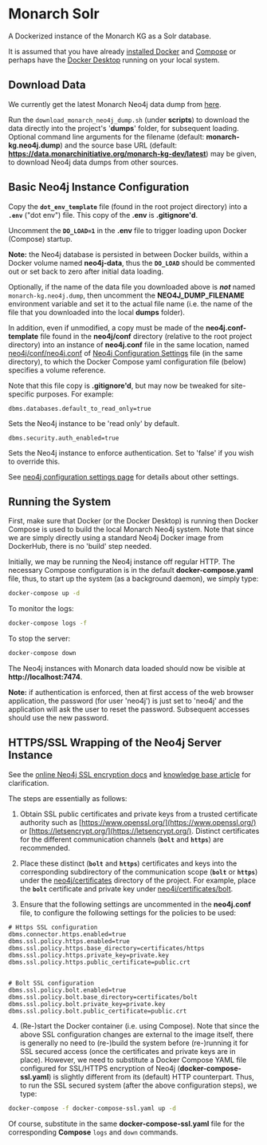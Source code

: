 # Monarch Solr 

A Dockerized instance of the Monarch KG as a Solr database.

It is assumed that you have already [installed Docker](https://docs.docker.com/get-docker/) and [Compose](https://docker-docs.netlify.app/compose/install/) or perhaps have the [Docker Desktop](https://docs.docker.com/compose/install/) running on your local system.

## Download Data

We currently get the latest Monarch Neo4j data dump from 
[here](https://data.monarchinitiative.org/monarch-kg-dev/latest/monarch-kg.neo4j.dump). 

Run the `download_monarch_neo4j_dump.sh` (under **scripts**) to download the data directly into the project's '**dumps**' folder, for subsequent loading. Optional command line arguments for the filename (default: **monarch-kg.neo4j.dump**) and the source base URL (default: **https://data.monarchinitiative.org/monarch-kg-dev/latest**) may be given, to download Neo4j data dumps from other sources.

## Basic Neo4j Instance Configuration

Copy the **`dot_env_template`** file (found in the root project directory) into a **`.env`** ("dot env") file. This copy of the **.env** is **.gitignore'd**.

Uncomment the **`DO_LOAD=1`** in the **.env** file to trigger loading upon Docker (Compose) startup.  

**Note:** the Neo4j database is persisted in between Docker builds, within a Docker volume named **neo4j-data**, thus the **`DO_LOAD`** should be commented out or set back to zero after initial data loading. 

Optionally, if the name of the data file you downloaded above is _**not**_ named `monarch-kg.neo4j.dump`, then uncomment the **NEO4J_DUMP_FILENAME** environment variable and set it to the actual file name (i.e. the name of the file that you downloaded into the local **dumps** folder).

In addition, even if unmodified, a copy must be made of the **neo4j.conf-template** file found in the **neo4j/conf** directory (relative to the root project directory) into an instance of **neo4j.conf** file in the same location, named [neo4j/conf/neo4j.conf](neo4j/conf/neo4j.conf) of [Neo4j Configuration Settings](https://neo4j.com/docs/operations-manual/current/reference/configuration-settings) file (in the same directory), to which the Docker Compose yaml configuration file (below) specifies a volume reference. 

Note that this file copy is **.gitignore'd**, but may now be tweaked for site-specific purposes. For example:

```properties
dbms.databases.default_to_read_only=true
```

Sets the Neo4j instance to be 'read only' by default.

```properties
dbms.security.auth_enabled=true
```

Sets the Neo4j instance to enforce authentication. Set to 'false' if you wish to override this.

See [neo4j configuration settings page](https://neo4j.com/docs/operations-manual/4.4/reference/configuration-settings/) for details about other settings.

## Running the System

First, make sure that Docker (or the Docker Desktop) is running then Docker Compose is used to build the local Monarch Neo4j system. Note that since we are simply directly using a standard Neo4j Docker image from DockerHub, there is no 'build' step needed.

Initially, we may be running the Neo4j instance off regular HTTP. The necessary Compose configuration is in the default **docker-compose.yaml** file, thus, to start up the system (as a background daemon), we simply type:

```bash
docker-compose up -d
```

To monitor the logs:

```bash
docker-compose logs -f
```

To stop the server:

```bash
docker-compose down
```

The Neo4j instances with Monarch data loaded should now be visible at **http://localhost:7474**. 

**Note:** if authentication is enforced, then at first access of the web browser application, the password (for user 'neo4j') is just set to 'neo4j' and the application will ask the user to reset the password. Subsequent accesses should use the new password.

## HTTPS/SSL Wrapping of the Neo4j Server Instance

See the [online Neo4j SSL encryption docs](https://neo4j.com/docs/operations-manual/current/docker/security/) and [knowledge base article](https://neo4j.com/developer/kb/setting-up-ssl-with-docker) for clarification.

The steps are essentially as follows:

1. Obtain SSL public certificates and private keys from a trusted certificate authority such as [https://www.openssl.org/](https://www.openssl.org/) or [https://letsencrypt.org/](https://letsencrypt.org/). Distinct certificates for the different communication channels (**`bolt`** and **`https`**) are recommended.

2. Place these distinct (**`bolt`** and **`https`**) certificates and keys into the corresponding subdirectory of the communication scope (**`bolt`** or **`https`**) under the [neo4j/certificates](neo4j/certificates) directory of the project. For example, place the **`bolt`** certificate and private key under [neo4j/certificates/bolt](neo4j/certificates/bolt).

3. Ensure that the following settings are uncommented in the **neo4j.conf** file, to configure the following settings for the policies to be used:

```properties
# Https SSL configuration
dbms.connector.https.enabled=true
dbms.ssl.policy.https.enabled=true
dbms.ssl.policy.https.base_directory=certificates/https
dbms.ssl.policy.https.private_key=private.key
dbms.ssl.policy.https.public_certificate=public.crt


# Bolt SSL configuration
dbms.ssl.policy.bolt.enabled=true
dbms.ssl.policy.bolt.base_directory=certificates/bolt
dbms.ssl.policy.bolt.private_key=private.key
dbms.ssl.policy.bolt.public_certificate=public.crt
```

4. (Re-)start the Docker container (i.e. using Compose). Note that since the above SSL configuration changes are external to the image itself, there is generally no need to (re-)build the system before (re-)running it for SSL secured access (once the certificates and private keys are in place). However, we need to substitute a Docker Compose YAML file configured for SSL/HTTPS encryption of Neo4j (**docker-compose-ssl.yaml**) is slightly different from its (default) HTTP counterpart. Thus, to run the SSL secured system (after the above configuration steps), we type:

```bash
docker-compose -f docker-compose-ssl.yaml up -d
```

Of course, substitute in the same **docker-compose-ssl.yaml** file for the corresponding **Compose** `logs` and `down` commands.